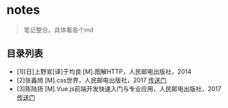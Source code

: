 # notes
>笔记整合。具体看各个md

## 目录列表
- [1][日]上野宣[译]于均良 [M].图解HTTP，人民邮电出版社，2014
- [2]张鑫旭 [M].css世界，人民邮电出版社，2017 [传送门](https://github.com/feiaaa/notes/blob/master/cssWorld.md)
- [3]陈陆扬 [M].Vue.js前端开发快速入门与专业应用，人民邮电出版社，2017 [传送门](https://github.com/feiaaa/vue-js-book-note)